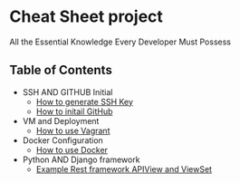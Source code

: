 # Cheat Sheet project
All the Essential Knowledge Every Developer Must Possess

## Table of Contents
- SSH AND GITHUB Initial 
    - [How to generate SSH Key](https://github.com/chanawit-k/Cheat_Sheet/blob/main/SSH_GenKey.md)
    - [How to initail GitHub](https://github.com/chanawit-k/Cheat_Sheet/blob/main/Initail_Git.md)
- VM and Deployment
    - [How to use Vagrant](https://github.com/chanawit-k/Cheat_Sheet/blob/main/Vagrant_setup.md)
- Docker Configuration
    - [How to use Docker](https://github.com/chanawit-k/Cheat_Sheet/blob/main/Docker.md)   
- Python AND Django framework
    - [Example Rest framework APIView and ViewSet](https://github.com/chanawit-k/profile-rest-api)
